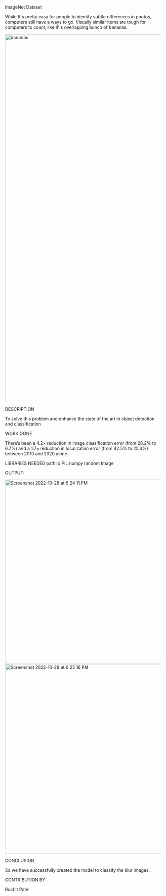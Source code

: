 ImageNet Dataset 

While It's pretty easy for people to identify subtle differences in photos, computers still have a ways to go. Visually similar items are tough for computers to count, like this overlapping bunch of bananas:

<img width="1190" alt="bananas" src="https://user-images.githubusercontent.com/109164824/198587378-4340cf07-57db-4a2b-9c62-8463559bc6b9.png">

DESCRIPTION

To solve this problem and enhance the state of the art in object detection and classification

WORK DONE

There’s been a 4.2× reduction in image classification error (from 28.2% to 6.7%) and a 1.7× reduction in localization error (from 42.5% to 25.3%) between 2010 and 2020 alone. 

LIBRARIES NEEDED
pathlib
PIL
numpy
random
Image


OUTPUT: 
 
<img width="596" alt="Screenshot 2022-10-28 at 6 24 11 PM" src="https://user-images.githubusercontent.com/109164824/198592909-7bcbbcbc-b62f-4805-9dd9-a9bd47f0fba5.png">

<img width="613" alt="Screenshot 2022-10-28 at 6 25 16 PM" src="https://user-images.githubusercontent.com/109164824/198593305-b48da9a0-6498-4e09-8699-eeaa16260236.png">

CONCLUSION

So we have successfully created the model to classify the blur images. 

CONTRIBUTION BY

Ruchit Patel
